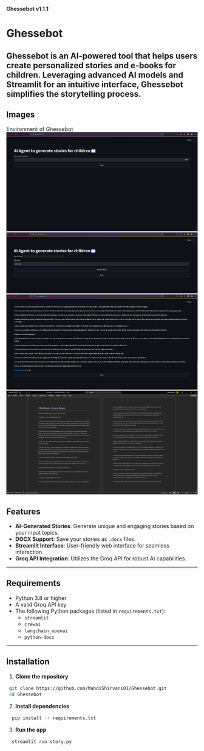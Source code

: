**Ghessebot v1.1.1**

# Ghessebot

Ghessebot is an AI-powered tool that helps users create personalized stories and e-books for children. Leveraging advanced AI models and Streamlit for an intuitive interface, Ghessebot simplifies the storytelling process.
---
## Images
Environment of Ghessebot
![enter a Groq api key](images/1.png)
![choose a topic](images/2.png)
![generated story](images/3.png)
![docx output file](images/4.png)

## Features

- **AI-Generated Stories**: Generate unique and engaging stories based on your input topics.
- **DOCX Support**: Save your stories as `.docx` files.
- **Streamlit Interface**: User-friendly web interface for seamless interaction.
- **Groq API Integration**: Utilizes the Groq API for robust AI capabilities.

---

## Requirements

- Python 3.8 or higher
- A valid Groq API key
- The following Python packages (listed in `requirements.txt`):
  - `streamlit`
  - `crewai`
  - `langchain_openai`
  - `python-docx`

---

## Installation

1. **Clone the repository**
  ```bash
   git clone https://github.com/MahdiShirvani01/Ghessebot.git
   cd Ghessebot
  ```
2. **Install dependencies**
  ```bash
    pip install -r requirements.txt
  ```
3. **Run the app**
  ```bash
    streamlit run story.py
  ```
